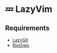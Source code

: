 # 💤 LazyVim

## Requirements

- [LazyGit](https://github.com/jesseduffield/lazygit)
- [RipGrep](https://github.com/BurntSushi/ripgrep)
